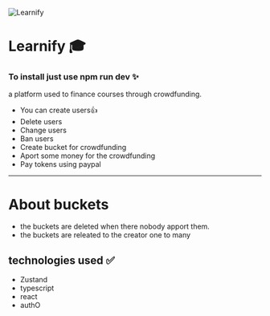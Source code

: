 ![Learnify](https://lh3.googleusercontent.com/pw/AIL4fc91qy6me6BKYwh8aRG59IsW-coDcvXPyWqzAXI1XE_3sDMLridrxod8z27Z1pjZ8RYl0mvtnzhdAcALB-tsc_GJA4K-gHUkBne_AE9mmLKX7z4taYGI3Q7WZqxETwMRMRUnHJnREOyi7fBeUiB9ouGGFX2yYsYN9spQhn_8QoouHXVf3FfwWqZSvSvvZvScuF643_pHsB34Oqblcpp7QpmKU8TaxSSpyfA_vkSB6kkfGCp9HPmeprnFKzpG2evm_D7kc6IfB8jmoDwpxDMfij8j4hcOrtJRAm5fjdV0mhPRKJTXkodBwcxHnUfsldmAIBPB75VlfUvNpfdx4lSYMsvKucs7cDH143dQvDx7TDsbCYJFUA6kEwzhDN-pOAM4vjXSuIjvSLq-tSQ2G_2foIDdv8GxxKHwGj_nId7EQpkAaq24qmUtjPjzj44eTIPiRQAQHh0bStTptFiBYMREu4OGRXtUe5F5hKw_Yvz209bhrT7RuuFVDir3q0wifQwhVbDsA2e7LlnMxo3e3Tbt8X_bvjI0v0KFpKtJtSEBq1-9pV2nwlQ_WuYzEY0WOCi8VRe8UL3cane1ynHWyZ2CsRdmORyGWTuk1UcQrgjAMv_Q8OAQCO4j_wx5bb9lZXYjmfA-caDSNE7Dbob-hDbmybjXyUGFSO_HT0hOSmP4qE9a6PBQVkezb98OgxN23z7BcQj3xsFj1j-qMDdkGwxIhbApimaFP75GIm8oTTjIDZEqy9oX9sK1rql_09jG6vDKOKQaVkXWgi7j7pPUmHclTK-DnJ0kcTGmhgisKP8ija2cWiFKaFmv1ctaudCxln-oLHOAkrfSwuv85fJ8EeGlOSN5OwF3WpQeieNsKs_z8cNeneKgp_d8T5NTYpKCOZXPhwSNK6675tT8cE9Qtpo0x4lwFVvJFlXsTKdJ7G98e_8Vv-MFcY7fCMWZAfSoPuhmwYi2zov86i4ZJAtJc-nZ6k4xvVhB8V51KnEItJPtCosnuL-1yy11D642HVMGTltj168=w1341-h757-s-no?authuser=0)

# Learnify 🎓
### To install just use npm run dev ✨
a platform used to finance courses through crowdfunding.
- You can create users👍
- Delete users
- Change users
- Ban users
- Create bucket for crowdfunding
- Aport some money for the crowdfunding
- Pay tokens using paypal
  
----------------------------------

# About buckets
- the buckets are deleted when there nobody apport them.
- the buckets are releated  to the creator one to many 
## technologies used ✅
- Zustand
- typescript
- react
- authO
